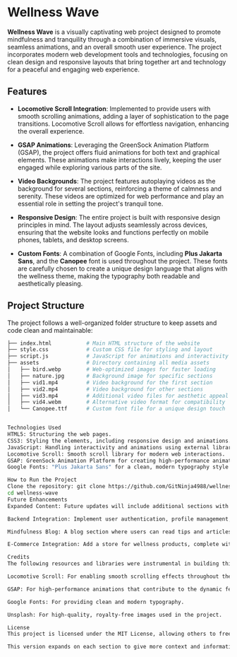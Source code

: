 # Wellness Wave

**Wellness Wave** is a visually captivating web project designed to promote mindfulness and tranquility through a combination of immersive visuals, seamless animations, and an overall smooth user experience. The project incorporates modern web development tools and technologies, focusing on clean design and responsive layouts that bring together art and technology for a peaceful and engaging web experience.

## Features

- **Locomotive Scroll Integration**: Implemented to provide users with smooth scrolling animations, adding a layer of sophistication to the page transitions. Locomotive Scroll allows for effortless navigation, enhancing the overall experience.
  
- **GSAP Animations**: Leveraging the GreenSock Animation Platform (GSAP), the project offers fluid animations for both text and graphical elements. These animations make interactions lively, keeping the user engaged while exploring various parts of the site.

- **Video Backgrounds**: The project features autoplaying videos as the background for several sections, reinforcing a theme of calmness and serenity. These videos are optimized for web performance and play an essential role in setting the project's tranquil tone.

- **Responsive Design**: The entire project is built with responsive design principles in mind. The layout adjusts seamlessly across devices, ensuring that the website looks and functions perfectly on mobile phones, tablets, and desktop screens.

- **Custom Fonts**: A combination of Google Fonts, including **Plus Jakarta Sans**, and the **Canopee** font is used throughout the project. These fonts are carefully chosen to create a unique design language that aligns with the wellness theme, making the typography both readable and aesthetically pleasing.

## Project Structure

The project follows a well-organized folder structure to keep assets and code clean and maintainable:

```bash
├── index.html           # Main HTML structure of the website
├── style.css            # Custom CSS file for styling and layout
├── script.js            # JavaScript for animations and interactivity
├── assets               # Directory containing all media assets
│   ├── bird.webp        # Web-optimized images for faster loading
│   ├── nature.jpg       # Background image for specific sections
│   ├── vid1.mp4         # Video background for the first section
│   ├── vid2.mp4         # Video background for other sections
│   ├── vid3.mp4         # Additional video files for aesthetic appeal
│   ├── vid4.webm        # Alternative video format for compatibility
│   └── Canopee.ttf      # Custom font file for a unique design touch


Technologies Used
HTML5: Structuring the web pages.
CSS3: Styling the elements, including responsive design and animations.
JavaScript: Handling interactivity and animations using external libraries.
Locomotive Scroll: Smooth scroll library for modern web interactions.
GSAP: GreenSock Animation Platform for creating high-performance animations.
Google Fonts: "Plus Jakarta Sans" for a clean, modern typography style.

How to Run the Project
Clone the repository: git clone https://github.com/GitNinja4988/wellness-wave.git
cd wellness-wave
Future Enhancements
Expanded Content: Future updates will include additional sections with more wellness-related content, imagery, and interactive elements to engage users further.

Backend Integration: Implement user authentication, profile management, and data storage using a backend solution like Node.js and MongoDB.

Mindfulness Blog: A blog section where users can read tips and articles on mindfulness, mental well-being, and relaxation techniques.

E-Commerce Integration: Add a store for wellness products, complete with a shopping cart and secure checkout functionality.

Credits
The following resources and libraries were instrumental in building this project:

Locomotive Scroll: For enabling smooth scrolling effects throughout the project.

GSAP: For high-performance animations that contribute to the dynamic feel of the website.

Google Fonts: For providing clean and modern typography.

Unsplash: For high-quality, royalty-free images used in the project.

License
This project is licensed under the MIT License, allowing others to freely use, modify, and distribute the project under the same license. See the LICENSE file for more details.

This version expands on each section to give more context and information, making the `README.md` not only descriptive but also helpful for future contributors or users. Let me know if you'd like any further adjustments!
